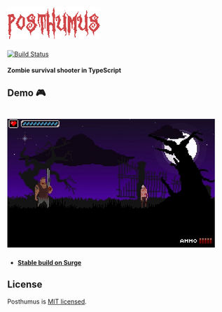# ![Posthumus](./src/assets/images/logo.png) 
[![Build Status](https://travis-ci.org/praghus/posthumus.svg?branch=master)](https://travis-ci.org/praghus/posthumus)
#### Zombie survival shooter in TypeScript

## Demo :video_game: 
# ![Gameplay](./src/assets/images/capture.gif) 


* **[Stable build on Surge](https://posthumus.surge.sh/)**

## License

Posthumus is [MIT licensed](./LICENSE).
